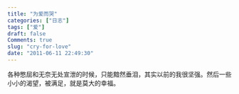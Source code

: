 ```yaml
---
title: "为爱而哭"
categories: ["日志"]
tags: ["爱"]
draft: false
Comments: true
slug: "cry-for-love"
date: "2011-06-11 22:49:30"
---
```


各种憋屈和无奈无处宣泄的时候，只能黯然垂泪，其实以前的我很坚强。然后一些小小的渴望，被满足，就是莫大的幸福。


